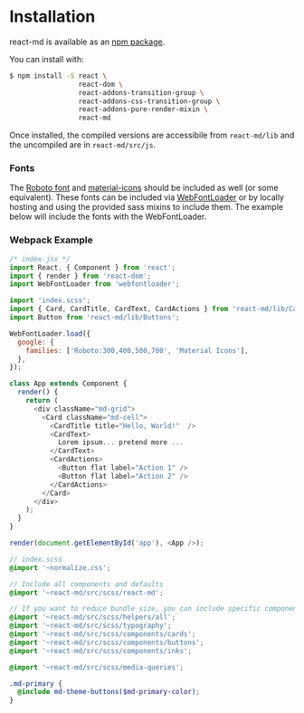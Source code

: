 # Installation
react-md is available as an [npm package](https://www.npmjs.com/package/react-md).

You can install with:

```bash
$ npm install -S react \
                 react-dom \
                 react-addons-transition-group \
                 react-addons-css-transition-group \
                 react-addons-pure-render-mixin \
                 react-md
```

Once installed, the compiled versions are accessibile from `react-md/lib` and the
uncompiled are in `react-md/src/js`.

### Fonts
The [Roboto font](https://www.google.com/fonts/specimen/Roboto) and 
[material-icons](https://design.google.com/icons/) should be included as well
(or some equivalent). These fonts can be included via [WebFontLoader](https://github.com/typekit/webfontloader)
or by locally hosting and using the provided sass mixins to include them. The
example below will include the fonts with the WebFontLoader.


### Webpack Example

```js
/* index.jsx */
import React, { Component } from 'react';
import { render } from 'react-dom';
import WebFontLoader from 'webfontloader';

import 'index.scss';
import { Card, CardTitle, CardText, CardActions } from 'react-md/lib/Cards';
import Button from 'react-md/lib/Buttons';

WebFontLoader.load({
  google: {
    families: ['Roboto:300,400,500,700', 'Material Icons'],
  },
});

class App extends Component {
  render() {
    return (
      <div className="md-grid">
        <Card className="md-cell">
          <CardTitle title="Hello, World!"  />
          <CardText>
            Lorem ipsum... pretend more ...
          </CardText>
          <CardActions>
            <Button flat label="Action 1" />
            <Button flat label="Action 2" />
          </CardActions>
        </Card>
      </div>
    );
  }
}

render(document.getElementById('app'), <App />);
```

```scss
// index.scss
@import '~normalize.css';

// Include all components and defaults
@import '~react-md/src/scss/react-md';

// If you want to reduce bundle size, you can include specific components instead:
@import '~react-md/src/scss/helpers/all';
@import '~react-md/src/scss/typography';
@import '~react-md/src/scss/components/cards';
@import '~react-md/src/scss/components/buttons';
@import '~react-md/src/scss/components/inks';

@import '~react-md/src/scss/media-queries';

.md-primary {
  @include md-theme-buttons($md-primary-color);
}
```
